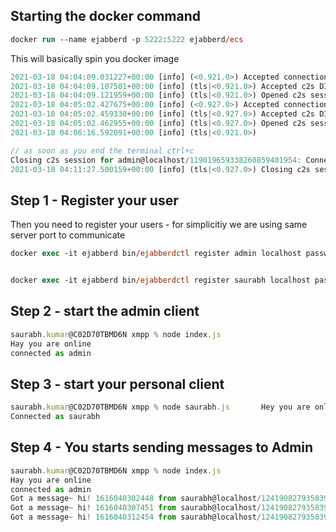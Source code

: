 ## Starting the docker command

```ps
docker run --name ejabberd -p 5222:5222 ejabberd/ecs
```

This will basically spin you docker image

```js
2021-03-18 04:04:09.031227+00:00 [info] (<0.921.0>) Accepted connection [::ffff:172.17.0.1]:58520 -> [::ffff:172.17.0.2]:5222
2021-03-18 04:04:09.107501+00:00 [info] (tls|<0.921.0>) Accepted c2s DIGEST-MD5 authentication for admin@localhost by mnesia backend from ::ffff:172.17.0.1
2021-03-18 04:04:09.121959+00:00 [info] (tls|<0.921.0>) Opened c2s session for admin@localhost/119019659338260859401954
2021-03-18 04:05:02.427675+00:00 [info] (<0.927.0>) Accepted connection [::ffff:172.17.0.1]:58524 -> [::ffff:172.17.0.2]:5222
2021-03-18 04:05:02.459330+00:00 [info] (tls|<0.927.0>) Accepted c2s DIGEST-MD5 authentication for saurabh@localhost by mnesia backend from ::ffff:172.17.0.1
2021-03-18 04:05:02.462955+00:00 [info] (tls|<0.927.0>) Opened c2s session for saurabh@localhost/124190827935839205372018
2021-03-18 04:06:16.592091+00:00 [info] (tls|<0.921.0>)

// as soon as you end the terminal ctrl+c
Closing c2s session for admin@localhost/119019659338260859401954: Connection failed: connection closed
2021-03-18 04:11:27.500159+00:00 [info] (tls|<0.927.0>) Closing c2s session for saurabh@localhost/124190827935839205372018: Connection failed: connection closed

```

## Step 1 - Register your user

Then you need to register your users - for simplicitiy we are using same server port to communicate

```ps
docker exec -it ejabberd bin/ejabberdctl register admin localhost password


docker exec -it ejabberd bin/ejabberdctl register saurabh localhost password
```

## Step 2 - start the admin client

```js
saurabh.kumar@C02D70TBMD6N xmpp % node index.js
Hay you are online
connected as admin
```

## Step 3 - start your personal client

```js
saurabh.kumar@C02D70TBMD6N xmpp % node saurabh.js       Hey you are online!
Connected as saurabh
```

## Step 4 - You starts sending messages to Admin

```js
saurabh.kumar@C02D70TBMD6N xmpp % node index.js
Hay you are online
connected as admin
Got a message~ hi! 1616040302448 from saurabh@localhost/124190827935839205372018
Got a message~ hi! 1616040307451 from saurabh@localhost/124190827935839205372018
Got a message~ hi! 1616040312454 from saurabh@localhost/124190827935839205372018
```

